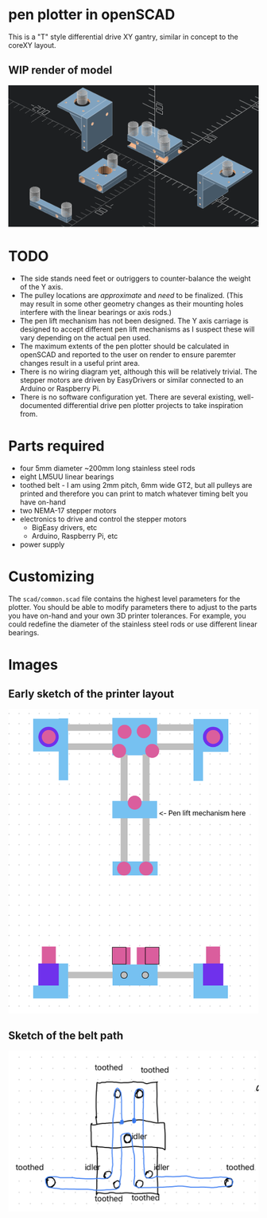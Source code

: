 # pen plotter in openSCAD

This is a "T" style differential drive XY gantry, similar in concept to the coreXY layout.

## WIP render of model
![work-in-progres render of the openSCAD model](./images/wip-2023-06-22.png)

# TODO
- The side stands need feet or outriggers to counter-balance the weight of the Y axis.
- The pulley locations are *approximate* and *need* to be finalized. (This may result in some other geometry changes as their mounting holes interfere with the linear bearings or axis rods.)
- The pen lift mechanism has not been designed. The Y axis carriage is designed to accept different pen lift mechanisms as I suspect these will vary depending on the actual pen used.
- The maximum extents of the pen plotter should be calculated in openSCAD and reported to the user on render to ensure paremter changes result in a useful print area.
- There is no wiring diagram yet, although this will be relatively trivial. The stepper motors are driven by EasyDrivers or similar connected to an Arduino or Raspberry Pi.
- There is no software configuration yet. There are several existing, well-documented differential drive pen plotter projects to take inspiration from.

# Parts required
- four 5mm diameter ~200mm long stainless steel rods
- eight LM5UU linear bearings
- toothed belt - I am using 2mm pitch, 6mm wide GT2, but all pulleys are printed and therefore you can print to match whatever timing belt you have on-hand
- two NEMA-17 stepper motors
- electronics to drive and control the stepper motors
  - BigEasy drivers, etc
  - Arduino, Raspberry Pi, etc
- power supply

# Customizing
The `scad/common.scad` file contains the highest level parameters for the plotter. You should be able to modify parameters there to adjust to the parts you have on-hand and your own 3D printer tolerances. For example, you could redefine the diameter of the stainless steel rods or use different linear bearings.

# Images
## Early sketch of the printer layout
![Early sketch](./images/sketch1.png)

## Sketch of the belt path
![Sketch of belt path](./images/pulley_path.png)
